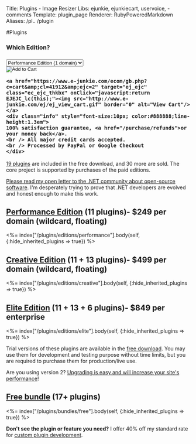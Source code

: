 Title: Plugins - Image Resizer
Libs: ejunkie, ejunkiecart, uservoice, -comments
Template: plugin_page
Renderer: RubyPoweredMarkdown
Aliases: /pl.. /plugin

#Plugins


<div class="buySidebar">
	<form action="https://www.e-junkie.com/ecom/gb.php?c=cart&amp;i=1197635&amp;cl=41912&amp;ejc=2" target="ej_ejc" method="POST" accept-charset="UTF-8">
  <h3>Which Edition?<h3/>
  <select name="o1">
  <option value="Performance Edition (1 domain)">Performance Edition (1 domain)</option>
  <option value="Creative Edition (1 domain)">Creative Edition (1 domain)</option>
  <option value="Elite Edition (1 enterprise)">Elite Edition (1 enterprise)</option>
  </select>
  <br/>
  <input type="image" src="http://www.e-junkie.com/ej/ej_add_to_cart.gif" border="0"  alt="Add to Cart" class="ec_ejc_thkbx" onClick="javascript:return EJEJC_lc(this.parentNode);"/>
  </form>
  

	<a href="https://www.e-junkie.com/ecom/gb.php?c=cart&amp;cl=41912&amp;ejc=2" target="ej_ejc" class="ec_ejc_thkbx" onClick="javascript:return EJEJC_lc(this);"><img src="http://www.e-junkie.com/ej/ej_view_cart.gif" border="0" alt="View Cart"/></a>
	<div class="info" style="font-size:10px; color:#888888;line-height:1.3em">
	100% satisfaction guarantee, <a href="/purchase/refunds">or your money back</a>.
	<br /> All major credit cards accepted. 
	<br /> Processed by PayPal or Google Checkout
	</div>

</div>


[19 plugins](/plugins/bundles/free) are included in the free download, and 30 more are sold. The core project is supported by purchases of the paid editions.

[Please read my open letter to the .NET community about open-source software](/openletter). I'm desperately trying to prove that .NET developers are evolved and honest enough to make this work.


## [Performance Edition](/plugins/editions/performance) (11 plugins)- <span class="price">$249 per domain (wildcard, floating)</span>


<%= index["/plugins/editions/performance"].body(self, {:hide_inherited_plugins => true}) %>


## [Creative Edition](/plugins/editions/created) (11 + 13 plugins)- <span class="price">$499 per domain (wildcard, floating)</span>

<%= index["/plugins/editions/creative"].body(self, {:hide_inherited_plugins => true}) %>


## [Elite Edition](/plugins/editions/elite) (11 + 13 + 6 plugins)- <span class="price">$849 per enterprise</span>

<%= index["/plugins/editions/elite"].body(self, {:hide_inherited_plugins => true}) %>



Trial versions of these plugins are available in the [free download](/download). You may use them for development and testing purpose without time limits, but you 
are required to purchase them for production/live use.

Are you using version 2? [Upgrading is easy and will increase your site's performance](/docs/2to3/)!

## [Free bundle](/plugins/bundles/free) (17+ plugins)

<%= index["/plugins/bundles/free"].body(self, {:hide_inherited_plugins => true}) %>


**Don't see the plugin or feature you need?** I offer 40% off my standard rate for [custom plugin development](/plugins/custom).
